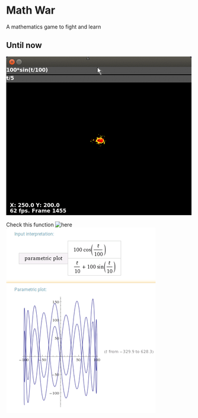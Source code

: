 # Math War
A mathematics game to fight and learn

## Until now

![](https://github.com/ottony/math_war/blob/master/doc/media/anim.gif)

Check this function ![here](http://www.wolframalpha.com/input/?i=parametric+plot+(100*cos(t%2F100),+t%2F10+%2B+100sin(t%2F10)))
![](https://github.com/ottony/math_war/blob/master/doc/media/wolf.png)

